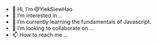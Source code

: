 <Yiek/>

- 👋 Hi, I’m @YiekSiewHao
- 👀 I’m interested in ..
- 🌱 I’m currently learning the fundamentals of Javascript.
- 💞️ I’m looking to collaborate on ...
- 📫 How to reach me ...

<!---
YiekSiewHao/YiekSiewHao is a ✨ special ✨ repository because its `README.md` (this file) appears on your GitHub profile.
You can click the Preview link to take a look at your changes.
--->
